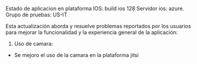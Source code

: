 Estado de aplicacion en plataforma IOS:
build ios 128
Servidor ios: azure.
Grupo de pruebas: US-IT

Esta actualización aborda y resuelve problemas reportados por los usuarios para mejorar la funcionalidad y la experiencia general de la aplicación:

1. Uso de camara:
- Se mejoro el uso de la camara en la plataforma jitsi


